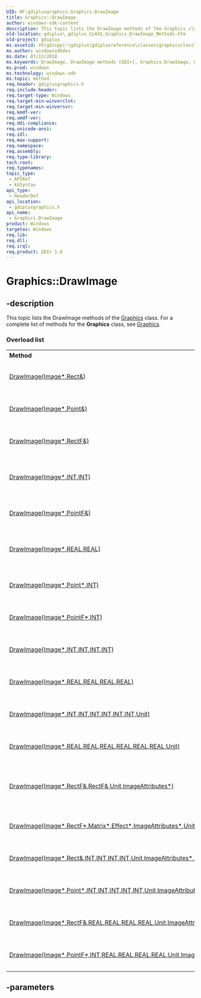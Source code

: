 ```yaml
---
UID: NF:gdiplusgraphics.Graphics.DrawImage
title: Graphics::DrawImage
author: windows-sdk-content
description: This topic lists the DrawImage methods of the Graphics class. For a complete list of methods for the Graphics class, see Graphics.
old-location: gdiplus\_gdiplus_CLASS_Graphics_DrawImage_Methods.htm
old-project: gdiplus
ms.assetid: VS|gdicpp|~\gdiplus\gdiplusreference\classes\graphicsclass\graphicsmethods\graphicsdrawimagemethods.htm
ms.author: windowssdkdev
ms.date: 07/13/2018
ms.keywords: DrawImage, DrawImage methods [GDI+], Graphics.DrawImage, Graphics::DrawImage, _gdiplus_CLASS_Graphics_DrawImage_Methods, gdiplus._gdiplus_CLASS_Graphics_DrawImage_Methods, gdiplusgraphics/DrawImage
ms.prod: windows
ms.technology: windows-sdk
ms.topic: method
req.header: gdiplusgraphics.h
req.include-header: 
req.target-type: Windows
req.target-min-winverclnt: 
req.target-min-winversvr: 
req.kmdf-ver: 
req.umdf-ver: 
req.ddi-compliance: 
req.unicode-ansi: 
req.idl: 
req.max-support: 
req.namespace: 
req.assembly: 
req.type-library: 
tech.root: 
req.typenames: 
topic_type:
 - APIRef
 - kbSyntax
api_type:
 - HeaderDef
api_location:
 - gdiplusgraphics.h
api_name:
 - Graphics.DrawImage
product: Windows
targetos: Windows
req.lib: 
req.dll: 
req.irql: 
req.product: GDI+ 1.0
---
```


# Graphics::DrawImage


## -description


<span>This topic lists the 
DrawImage methods of the 
<a href="https://msdn.microsoft.com/library/windows/hardware/mt131452">Graphics</a> class. For a complete list of methods for the 
<b>Graphics</b> class, see 
<a href="https://msdn.microsoft.com/library/windows/hardware/mt131452">Graphics</a>.


</span><h3>Overload list</h3><table>
<tr>
<th align="left" width="37%">Method</th>
<th align="left" width="63%">Description</th>
</tr>
<tr>
<td align="left" width="37%">
<a href="https://msdn.microsoft.com/library/ms536051(v=VS.85).aspx">DrawImage(Image*,Rect&)</a>
</td>
<td align="left" width="63%">
The <a href="https://msdn.microsoft.com/library/ms536051(v=VS.85).aspx">Graphics::DrawImage</a> method draws an image.

</td>
</tr>
<tr>
<td align="left" width="37%">
<a href="https://msdn.microsoft.com/library/ms536032(v=VS.85).aspx">DrawImage(Image*,Point&)</a>
</td>
<td align="left" width="63%">
The <a href="https://msdn.microsoft.com/library/ms536032(v=VS.85).aspx">Graphics::DrawImage</a> method draws an image.

</td>
</tr>
<tr>
<td align="left" width="37%">
<a href="https://msdn.microsoft.com/library/ms536041(v=VS.85).aspx">DrawImage(Image*,RectF&)</a>
</td>
<td align="left" width="63%">
The <a href="https://msdn.microsoft.com/library/ms536041(v=VS.85).aspx">Graphics::DrawImage</a> method draws an image.

</td>
</tr>
<tr>
<td align="left" width="37%">
<a href="https://msdn.microsoft.com/library/ms536030(v=VS.85).aspx">DrawImage(Image*,INT,INT)</a>
</td>
<td align="left" width="63%">
The <a href="https://msdn.microsoft.com/library/ms536030(v=VS.85).aspx">Graphics::DrawImage</a> method draws an image at a specified location.

</td>
</tr>
<tr>
<td align="left" width="37%">
<a href="https://msdn.microsoft.com/library/ms536035(v=VS.85).aspx">DrawImage(Image*,PointF&)</a>
</td>
<td align="left" width="63%">
The <a href="https://msdn.microsoft.com/library/ms536035(v=VS.85).aspx">Graphics::DrawImage</a> method draws an image.

</td>
</tr>
<tr>
<td align="left" width="37%">
<a href="https://msdn.microsoft.com/library/ms536034(v=VS.85).aspx">DrawImage(Image*,REAL,REAL)</a>
</td>
<td align="left" width="63%">
The <a href="https://msdn.microsoft.com/library/ms536034(v=VS.85).aspx">Graphics::DrawImage</a> method draws an image at a specified location.

</td>
</tr>
<tr>
<td align="left" width="37%">
<a href="https://msdn.microsoft.com/library/ms536028(v=VS.85).aspx">DrawImage(Image*,Point*,INT)</a>
</td>
<td align="left" width="63%">
The <a href="https://msdn.microsoft.com/library/ms536028(v=VS.85).aspx">Graphics::DrawImage</a> method draws an image.

</td>
</tr>
<tr>
<td align="left" width="37%">
<a href="https://msdn.microsoft.com/library/ms536037(v=VS.85).aspx">DrawImage(Image*,PointF*,INT)</a>
</td>
<td align="left" width="63%">
The <a href="https://msdn.microsoft.com/library/ms536037(v=VS.85).aspx">Graphics::DrawImage</a> method draws an image.

</td>
</tr>
<tr>
<td align="left" width="37%">
<a href="https://msdn.microsoft.com/library/ms536042(v=VS.85).aspx">DrawImage(Image*,INT,INT,INT,INT)</a>
</td>
<td align="left" width="63%">
The <a href="https://msdn.microsoft.com/library/ms536042(v=VS.85).aspx">Graphics::DrawImage</a> method draws an image.

</td>
</tr>
<tr>
<td align="left" width="37%">
<a href="https://msdn.microsoft.com/library/ms536049(v=VS.85).aspx">DrawImage(Image*,REAL,REAL,REAL,REAL)</a>
</td>
<td align="left" width="63%">
The <a href="https://msdn.microsoft.com/library/ms536049(v=VS.85).aspx">Graphics::DrawImage</a> method draws an image.

</td>
</tr>
<tr>
<td align="left" width="37%">
<a href="https://msdn.microsoft.com/library/ms536053(v=VS.85).aspx">DrawImage(Image*,INT,INT,INT,INT,INT,INT,Unit)</a>
</td>
<td align="left" width="63%">
The <a href="https://msdn.microsoft.com/library/ms536053(v=VS.85).aspx">Graphics::DrawImage</a> method draws an image.

</td>
</tr>
<tr>
<td align="left" width="37%">
<a href="https://msdn.microsoft.com/library/ms536039(v=VS.85).aspx">DrawImage(Image*,REAL,REAL,REAL,REAL,REAL,REAL,Unit)</a>
</td>
<td align="left" width="63%">
The <a href="https://msdn.microsoft.com/library/ms536039(v=VS.85).aspx">Graphics::DrawImage</a> method draws an image.

</td>
</tr>
<tr>
<td align="left" width="37%">
<a href="https://msdn.microsoft.com/library/ms536057(v=VS.85).aspx">DrawImage(Image*,RectF&,RectF&,Unit,ImageAttributes*)</a>
</td>
<td align="left" width="63%">
The <a href="https://msdn.microsoft.com/library/ms536057(v=VS.85).aspx">Graphics::DrawImage</a> method draws a specified portion of an image at a specified location.

</td>
</tr>
<tr>
<td align="left" width="37%">
<a href="https://msdn.microsoft.com/library/ms536058(v=VS.85).aspx">DrawImage(Image*,RectF*,Matrix*,Effect*,ImageAttributes*,Unit*)</a>
</td>
<td align="left" width="63%">
The  method draws a portion of an image after applying a specified effect.

</td>
</tr>
<tr>
<td align="left" width="37%">
<a href="https://msdn.microsoft.com/library/ms536045(v=VS.85).aspx">DrawImage(Image*,Rect&,INT,INT,INT,INT,Unit,ImageAttributes*,DrawImageAbort,VOID*)</a>
</td>
<td align="left" width="63%">
The <a href="https://msdn.microsoft.com/library/ms536045(v=VS.85).aspx">Graphics::DrawImage</a> method draws an image.

</td>
</tr>
<tr>
<td align="left" width="37%">
<a href="https://msdn.microsoft.com/library/ms536047(v=VS.85).aspx">DrawImage(Image*,Point*,INT,INT,INT,INT,INT,Unit,ImageAttributes*,DrawImageAbort,VOID*)</a>
</td>
<td align="left" width="63%">
The <a href="https://msdn.microsoft.com/library/ms536047(v=VS.85).aspx">Graphics::DrawImage</a> method draws an image.

</td>
</tr>
<tr>
<td align="left" width="37%">
<a href="https://msdn.microsoft.com/library/ms536056(v=VS.85).aspx">DrawImage(Image*,RectF&,REAL,REAL,REAL,REAL,Unit,ImageAttributes*,DrawImageAbort,VOID*)</a>
</td>
<td align="left" width="63%">
The <a href="https://msdn.microsoft.com/library/ms536056(v=VS.85).aspx">Graphics::DrawImage</a> method draws an image.

</td>
</tr>
<tr>
<td align="left" width="37%">
<a href="https://msdn.microsoft.com/library/ms536044(v=VS.85).aspx">DrawImage(Image*,PointF*,INT,REAL,REAL,REAL,REAL,Unit,ImageAttributes*,DrawImageAbort,VOID*)</a>
</td>
<td align="left" width="63%">
The <a href="https://msdn.microsoft.com/library/ms536044(v=VS.85).aspx">Graphics::DrawImage</a> method draws an image.

</td>
</tr>
</table>

## -parameters


